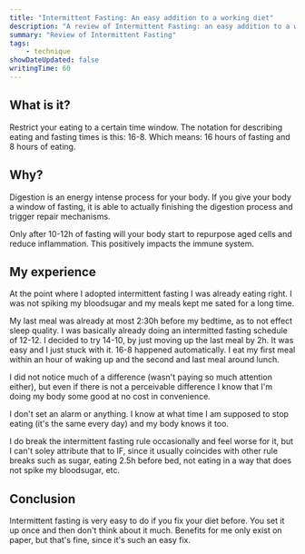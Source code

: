 ```yaml
---
title: "Intermittent Fasting: An easy addition to a working diet"
description: "A review of Intermittent Fasting: an easy addition to a working diet for improving the immune system"
summary: "Review of Intermittent Fasting"
tags:
    - technique
showDateUpdated: false
writingTime: 60
---
```


## What is it?

Restrict your eating to a certain time window.
The notation for describing eating and fasting times is this: 16-8.
Which means: 16 hours of fasting and 8 hours of eating.

## Why?

Digestion is an energy intense process for your body.
If you give your body a window of fasting, it is able to actually finishing the
digestion process and trigger repair mechanisms.

Only after 10-12h of fasting will your body start to repurpose aged cells and
reduce inflammation. This positively impacts the immune system.

## My experience

At the point where I adopted intermittent fasting I was already eating right.
I was not spiking my bloodsugar and my meals kept me sated for a long time.

My last meal was already at most 2:30h before my bedtime, as to not effect sleep
quality.
I was basically already doing an intermitted fasting schedule of 12-12.
I decided to try 14-10, by just moving up the last meal by 2h.
It was easy and I just stuck with it.
16-8 happened automatically.
I eat my first meal within an hour of waking up and the second and last meal
around lunch.

I did not notice much of a difference (wasn't paying so much attention either),
but even if there is not a perceivable difference I know that I'm doing my body
some good at no cost in convenience.

I don't set an alarm or anything.
I know at what time I am supposed to stop eating (it's the same every day) and
my body knows it too.

I do break the intermittent fasting rule occasionally and feel worse for it, but
I can't soley attribute that to IF, since it usually coincides with other rule
breaks such as sugar, eating 2.5h before bed, not eating in a way that does not
spike my bloodsugar, etc.

## Conclusion

Intermittent fasting is very easy to do if you fix your diet before.
You set it up once and then don't think about it much.
Benefits for me only exist on paper, but that's fine, since it's such an easy fix.
